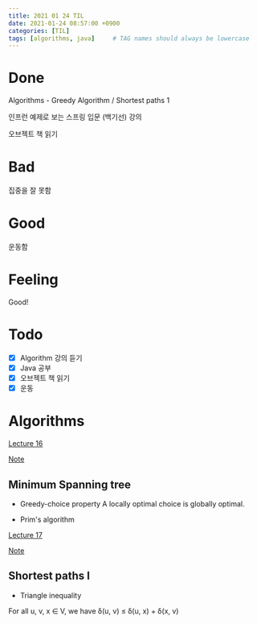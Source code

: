 ```yaml
---
title: 2021 01 24 TIL
date: 2021-01-24 08:57:00 +0900
categories: [TIL]
tags: [algorithms, java]     # TAG names should always be lowercase
---
```


# Done

Algorithms - Greedy Algorithm /  Shortest paths 1

인프런 예제로 보는 스프링 입문 (백기선) 강의

오브젝트 책 읽기

# Bad

집중을 잘 못함

# Good

운동함

# Feeling

Good!

# Todo

- [x] Algorithm 강의 듣기
- [x] Java 공부
- [x] 오브젝트 책 읽기
- [x] 운동

# Algorithms

[Lecture 16](https://youtu.be/FPEMBWg_WlY)

[Note](https://ocw.mit.edu/courses/electrical-engineering-and-computer-science/6-046j-introduction-to-algorithms-sma-5503-fall-2005/video-lectures/lecture-16-greedy-algorithms-minimum-spanning-trees/lec16.pdf)

## Minimum Spanning tree

- Greedy-choice property
A locally optimal choice is globally optimal.

- Prim's algorithm

[Lecture 17](https://youtu.be/xhG2DyCX3uA)

[Note](https://ocw.mit.edu/courses/electrical-engineering-and-computer-science/6-046j-introduction-to-algorithms-sma-5503-fall-2005/video-lectures/lecture-17-shortest-paths-i-properties-dijkstras-algorithm-breadth-first-search/lec17.pdf)

## Shortest paths I

- Triangle inequality

For all u, v, x ∈ V, we have δ(u, v) ≤ δ(u, x) + δ(x, v)


